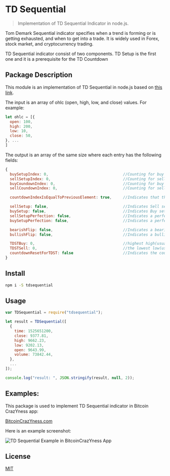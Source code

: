 # TD Sequential

> Implementation of TD Sequential Indicator in node.js. 

Tom Demark Sequential indicator specifies when a trend is forming or is getting exhausted, and when to get into a trade. It is widely used in Forex, stock market, and cryptocurrency trading.

TD Sequential indicator consist of two components. TD Setup is the first one and it is a prerequisite for the TD Countdown

## Package Description

This module is an implementation of TD Sequential in node.js based on [this link](http://practicaltechnicalanalysis.blogspot.com/2013/01/tom-demark-sequential.html).

The input is an array of ohlc (open, high, low, and close) values. For example:

```javascript
let ohlc = [{
  open: 100,
  high: 200,
  low: 10,
  close: 50,
}, ...
]
```

The output is an array of the same size where each entry has the following fields:

```javascript
{
  buySetupIndex: 0,                                 //Counting for buy setup
  sellSetupIndex: 0,                                //Counting for sell setup
  buyCoundownIndex: 0,                              //Counting for buy countdown
  sellCoundownIndex: 0,                             //Counting for sell countdown

  countdownIndexIsEqualToPreviousElement: true,     //Indicates that the countdown index on item i is the same as i-1

  sellSetup: false,                                 //Indicates Sell setup happened
  buySetup: false,                                  //Indicates Buy setup happened
  sellSetupPerfection: false,                       //Indicates a perfect Sell Setup
  buySetupPerfection: false,                        //Indicates a perfect Buy Setup

  bearishFlip: false,                               //Indicates a bearish flip happened
  bullishFlip: false,                               //Indicates a bullish flip happened

  TDSTBuy: 0,                                       //highest high(usually the high of bar 1) for a buy setup
  TDSTSell: 0,                                      //the lowest low(usually the low of bar 1) for sell setup
  countdownResetForTDST: false                      //Indicates the countdown got reset due to observing TDST
}
```

## Install

```bash
npm i -S tdsequential
```

## Usage

```javascript
var TDSequential = require("tdsequential");

let result = TDSequential([
  {
    time: 1525651200,
    close: 9377.81,
    high: 9662.23,
    low: 9202.13,
    open: 9643.99,
    volume: 73842.44,
  },
  ...
]);

console.log("result: ", JSON.stringify(result, null, 2));
```

## Examples:
This package is used to implement TD Sequential indicator in Bitcoin CrazYness app:

[BitcoinCrazYness.com](bitcoincrazyness.com)

Here is an example screenshot:

![TD Sequential Example in BitcoinCrazYness App](https://github.com/ourarash/tdsequential/blob/master/screenshots/example1.jpg)


## License

[MIT](http://vjpr.mit-license.org)
